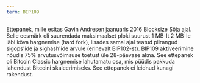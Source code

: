 ```yaml
---
term: BIP109
---
```


Ettepanek, mille esitas Gavin Andresen jaanuaris 2016 Blocksize Sõja ajal. Selle eesmärk oli suurendada maksimaalset ploki suurust 1 MB-lt 2 MB-le läbi kõva hargnemise (hard fork), lisades samal ajal teatud piirangud sigops'ide ja sighash'ide arvule (erinevalt BIP102-st). BIP109 aktiveerimine nõudis 75% arvutusvõimsuse toetust üle 28-päevase akna. See ettepanek oli Bitcoin Classic hargnemise lahutamatu osa, mis püüdis pakkuda lahendust Bitcoini skaleerimiseks. See ettepanek ei leidnud kunagi rakendust.